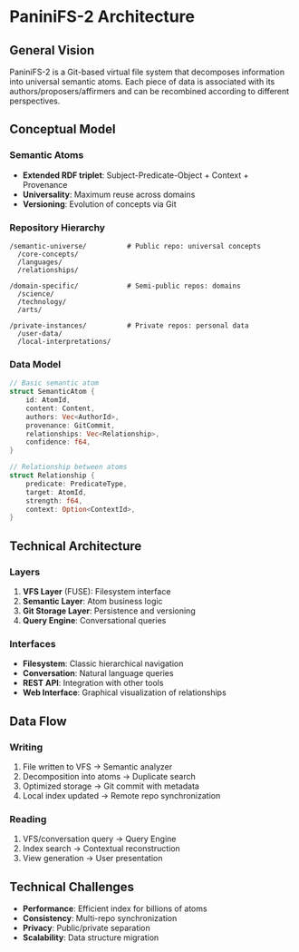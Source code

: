 # PaniniFS-2 Architecture

## General Vision

PaniniFS-2 is a Git-based virtual file system that decomposes information into universal semantic atoms. Each piece of data is associated with its authors/proposers/affirmers and can be recombined according to different perspectives.

## Conceptual Model

### Semantic Atoms
- **Extended RDF triplet**: Subject-Predicate-Object + Context + Provenance
- **Universality**: Maximum reuse across domains
- **Versioning**: Evolution of concepts via Git

### Repository Hierarchy
```
/semantic-universe/          # Public repo: universal concepts
  /core-concepts/
  /languages/
  /relationships/
  
/domain-specific/            # Semi-public repos: domains
  /science/
  /technology/
  /arts/
  
/private-instances/          # Private repos: personal data
  /user-data/
  /local-interpretations/
```

### Data Model

```rust
// Basic semantic atom
struct SemanticAtom {
    id: AtomId,
    content: Content,
    authors: Vec<AuthorId>,
    provenance: GitCommit,
    relationships: Vec<Relationship>,
    confidence: f64,
}

// Relationship between atoms
struct Relationship {
    predicate: PredicateType,
    target: AtomId,
    strength: f64,
    context: Option<ContextId>,
}
```

## Technical Architecture

### Layers
1. **VFS Layer** (FUSE): Filesystem interface
2. **Semantic Layer**: Atom business logic
3. **Git Storage Layer**: Persistence and versioning
4. **Query Engine**: Conversational queries

### Interfaces
- **Filesystem**: Classic hierarchical navigation
- **Conversation**: Natural language queries
- **REST API**: Integration with other tools
- **Web Interface**: Graphical visualization of relationships

## Data Flow

### Writing
1. File written to VFS → Semantic analyzer
2. Decomposition into atoms → Duplicate search
3. Optimized storage → Git commit with metadata
4. Local index updated → Remote repo synchronization

### Reading
1. VFS/conversation query → Query Engine
2. Index search → Contextual reconstruction
3. View generation → User presentation

## Technical Challenges

- **Performance**: Efficient index for billions of atoms
- **Consistency**: Multi-repo synchronization
- **Privacy**: Public/private separation
- **Scalability**: Data structure migration
